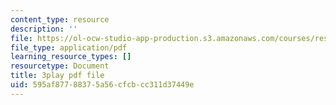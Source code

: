 ```yaml
---
content_type: resource
description: ''
file: https://ol-ocw-studio-app-production.s3.amazonaws.com/courses/res-ll-005-mathematics-of-big-data-and-machine-learning-january-iap-2020/595af87788375a56cfcbcc311d37449e_moJ7TQb5Fuk.pdf
file_type: application/pdf
learning_resource_types: []
resourcetype: Document
title: 3play pdf file
uid: 595af877-8837-5a56-cfcb-cc311d37449e
---
```

